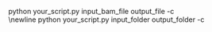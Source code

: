 python your_script.py input_bam_file output_file -c  
\newline
python your_script.py input_folder output_folder -c

